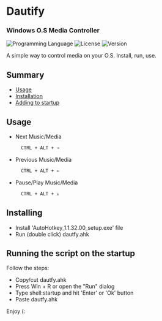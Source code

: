 # Dautify
### Windows O.S Media Controller 

![Programming Language](https://img.shields.io/github/languages/top/FernandoNSC5/Dautify.svg?color=lightgrey&logo=Hexo&logoColor=lightgrey) 
![License](https://img.shields.io/cran/l/devtools?color=lightgrey&logoColor=black)
![Version](https://img.shields.io/badge/Version-1.1-lightgrey.svg?style=popout)

A simple way to control media on your O.S.
Install, run, use.

## Summary
* [Usage](#usage)
* [Installation](#installing)
* [Adding to startup](#running-the-script-on-the-startup)

## Usage
- Next Music/Media
    ```sh
      CTRL + ALT + →
    ```

- Previous Music/Media
    ```sh
      CTRL + ALT + ←
    ```

- Pause/Play Music/Media
    ```sh
      CTRL + ALT + ↓ 
    ```
    
## Installing
- Install 'AutoHotkey_1.1.32.00_setup.exe' file
- Run (double click) dautfy.ahk


##  Running the script on the startup 
Follow the steps:
- Copy/cut dautfy.ahk
- Press Win + R or open the "Run" dialog
- Type shell:startup and hit 'Enter' or 'Ok' button
- Paste dautfy.ahk

Enjoy (:
